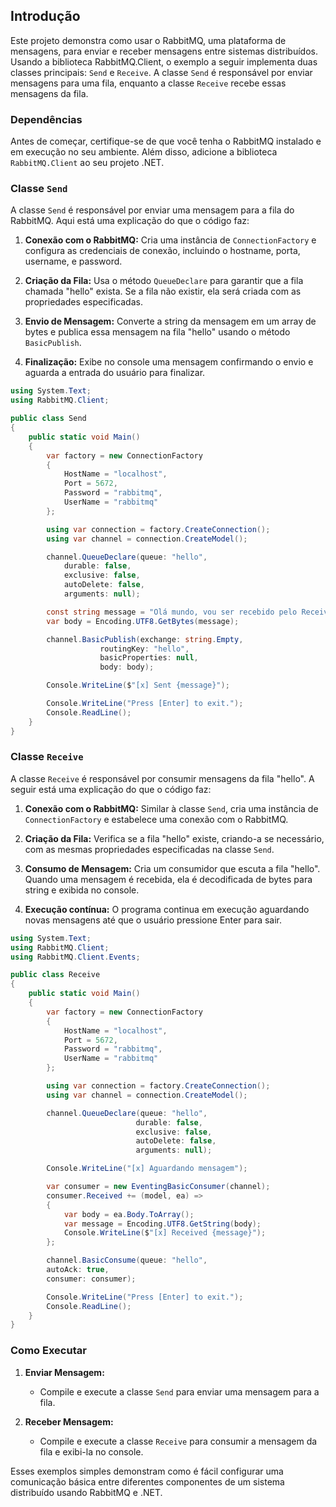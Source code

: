 ## Introdução

Este projeto demonstra como usar o RabbitMQ, uma plataforma de mensagens, para enviar e receber mensagens entre sistemas distribuídos. Usando a biblioteca RabbitMQ.Client, o exemplo a seguir implementa duas classes principais: `Send` e `Receive`. A classe `Send` é responsável por enviar mensagens para uma fila, enquanto a classe `Receive` recebe essas mensagens da fila.

### Dependências

Antes de começar, certifique-se de que você tenha o RabbitMQ instalado e em execução no seu ambiente. Além disso, adicione a biblioteca `RabbitMQ.Client` ao seu projeto .NET.

### Classe `Send`

A classe `Send` é responsável por enviar uma mensagem para a fila do RabbitMQ. Aqui está uma explicação do que o código faz:

1. **Conexão com o RabbitMQ:** Cria uma instância de `ConnectionFactory` e configura as credenciais de conexão, incluindo o hostname, porta, username, e password.

2. **Criação da Fila:** Usa o método `QueueDeclare` para garantir que a fila chamada "hello" exista. Se a fila não existir, ela será criada com as propriedades especificadas.

3. **Envio de Mensagem:** Converte a string da mensagem em um array de bytes e publica essa mensagem na fila "hello" usando o método `BasicPublish`.

4. **Finalização:** Exibe no console uma mensagem confirmando o envio e aguarda a entrada do usuário para finalizar.

```csharp
using System.Text;
using RabbitMQ.Client;

public class Send
{
    public static void Main()
    {
        var factory = new ConnectionFactory
        {
            HostName = "localhost",
            Port = 5672,
            Password = "rabbitmq",
            UserName = "rabbitmq"
        };

        using var connection = factory.CreateConnection();
        using var channel = connection.CreateModel();

        channel.QueueDeclare(queue: "hello",
            durable: false,
            exclusive: false,
            autoDelete: false,
            arguments: null);

        const string message = "Olá mundo, vou ser recebido pelo Receive";
        var body = Encoding.UTF8.GetBytes(message);

        channel.BasicPublish(exchange: string.Empty,
                    routingKey: "hello",
                    basicProperties: null,
                    body: body);

        Console.WriteLine($"[x] Sent {message}");

        Console.WriteLine("Press [Enter] to exit.");
        Console.ReadLine();
    }
}
```

### Classe `Receive`

A classe `Receive` é responsável por consumir mensagens da fila "hello". A seguir está uma explicação do que o código faz:

1. **Conexão com o RabbitMQ:** Similar à classe `Send`, cria uma instância de `ConnectionFactory` e estabelece uma conexão com o RabbitMQ.

2. **Criação da Fila:** Verifica se a fila "hello" existe, criando-a se necessário, com as mesmas propriedades especificadas na classe `Send`.

3. **Consumo de Mensagem:** Cria um consumidor que escuta a fila "hello". Quando uma mensagem é recebida, ela é decodificada de bytes para string e exibida no console.

4. **Execução contínua:** O programa continua em execução aguardando novas mensagens até que o usuário pressione Enter para sair.

```csharp
using System.Text;
using RabbitMQ.Client;
using RabbitMQ.Client.Events;

public class Receive
{
    public static void Main()
    {
        var factory = new ConnectionFactory
        {
            HostName = "localhost",
            Port = 5672,
            Password = "rabbitmq",
            UserName = "rabbitmq"
        };

        using var connection = factory.CreateConnection();
        using var channel = connection.CreateModel();

        channel.QueueDeclare(queue: "hello",
                            durable: false,
                            exclusive: false,
                            autoDelete: false,
                            arguments: null);

        Console.WriteLine("[x] Aguardando mensagem");

        var consumer = new EventingBasicConsumer(channel);
        consumer.Received += (model, ea) =>
        {
            var body = ea.Body.ToArray();
            var message = Encoding.UTF8.GetString(body);
            Console.WriteLine($"[x] Received {message}");
        };

        channel.BasicConsume(queue: "hello",
        autoAck: true,
        consumer: consumer);

        Console.WriteLine("Press [Enter] to exit.");
        Console.ReadLine();
    }
}
```

### Como Executar

1. **Enviar Mensagem:**
   - Compile e execute a classe `Send` para enviar uma mensagem para a fila.

2. **Receber Mensagem:**
   - Compile e execute a classe `Receive` para consumir a mensagem da fila e exibi-la no console.

Esses exemplos simples demonstram como é fácil configurar uma comunicação básica entre diferentes componentes de um sistema distribuído usando RabbitMQ e .NET.